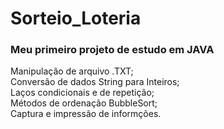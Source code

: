 # Sorteio_Loteria
<h3>Meu primeiro projeto de estudo em JAVA</h3>
Manipulação de arquivo .TXT;<br>
Conversão de dados String para Inteiros;<br>
Laços condicionais e de repetição;<br>
Métodos de ordenação BubbleSort;<br>
Captura e impressão de informções.<br>
